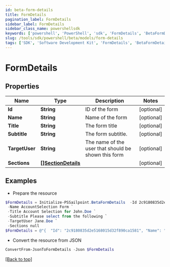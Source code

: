 ```yaml
---
id: beta-form-details
title: FormDetails
pagination_label: FormDetails
sidebar_label: FormDetails
sidebar_class_name: powershellsdk
keywords: ['powershell', 'PowerShell', 'sdk', 'FormDetails', 'BetaFormDetails'] 
slug: /tools/sdk/powershell/beta/models/form-details
tags: ['SDK', 'Software Development Kit', 'FormDetails', 'BetaFormDetails']
---
```



# FormDetails

## Properties

Name | Type | Description | Notes
------------ | ------------- | ------------- | -------------
**Id** | **String** | ID of the form | [optional] 
**Name** | **String** | Name of the form | [optional] 
**Title** | **String** | The form title | [optional] 
**Subtitle** | **String** | The form subtitle. | [optional] 
**TargetUser** | **String** | The name of the user that should be shown this form | [optional] 
**Sections** | [**[]SectionDetails**](section-details) |  | [optional] 

## Examples

- Prepare the resource
```powershell
$FormDetails = Initialize-PSSailpoint.BetaFormDetails  -Id 2c9180835d2e5168015d32f890ca1581 `
 -Name AccountSelection Form `
 -Title Account Selection for John.Doe `
 -Subtitle Please select from the following `
 -TargetUser Jane.Doe `
 -Sections null
$FormDetails = @"{  "Id": "2c9180835d2e5168015d32f890ca1581", "Name": "AccountSelection Form", "Title": "Account Selection for John.Doe", "Subtitle": "Please select from the following", "TargetUser": "Jane.Doe", "Sections": "null "}"@
```

- Convert the resource from JSON
```powershell
ConvertFrom-JsonToFormDetails -Json $FormDetails
```


[[Back to top]](#) 

